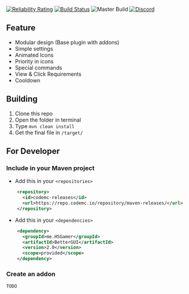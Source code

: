 [![Reliability Rating](https://sonarcloud.io/api/project_badges/measure?project=BetterGUI-MC_BetterGUI&metric=reliability_rating)](https://sonarcloud.io/dashboard?id=BetterGUI-MC_BetterGUI) [![Build Status](https://ci.codemc.io/job/BetterGUI-MC/job/BetterGUI/badge/icon)](https://ci.codemc.io/job/BetterGUI-MC/job/BetterGUI/) ![Master Build](https://github.com/BetterGUI-MC/BetterGUI/workflows/Master%20Build/badge.svg) [![Discord](https://img.shields.io/discord/660795353037144064)](https://discord.gg/9m4GdFD)
## Feature
* Modular design (Base plugin with addons)
* Simple settings
* Animated Icons
* Priority in icons
* Special commands
* View & Click Requirements
* Cooldown
## Building
1. Clone this repo
2. Open the folder in terminal
3. Type `mvn clean install`
4. Get the final file in `/target/`
## For Developer
### Include in your Maven project
* Add this in your `<repositories>`
```xml
    <repository>
      <id>codemc-releases</id>
      <url>https://repo.codemc.io/repository/maven-releases/</url>
    </repository>
```
* Add this in your `<dependencies>`
```xml
    <dependency>
      <groupId>me.HSGamer</groupId>
      <artifactId>BetterGUI</artifactId>
      <version>2.0</version>
      <scope>provided</scope>
    </dependency>
```
### Create an addon
`TODO`
